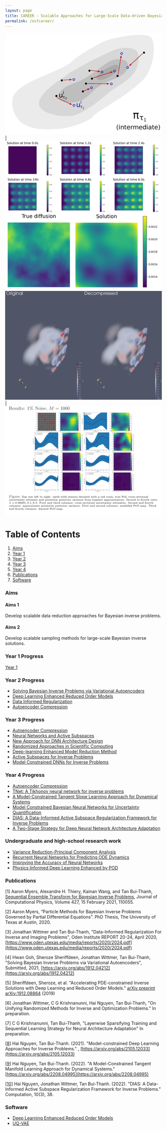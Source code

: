 ```yaml
---
layout: page
title: CAREER - Scalable Approaches for Large-Scale Data-driven Bayesian Inverse Problems in High Dimensional Parameter Spaces
permalink: /nsfcareer/
---
```


![](/assets/figures/y1/title.png)  |  ![](/assets/figures/sheroze/comp.png)
![](/assets/figures/jon/mangll_animation_frame.png) | ![](/assets/figures/hwan/ns1_m1000.png)


# Table of Contents
1. [Aims](/nsfcareer/#aims)
2. [Year 1](/nsfcareer/#year1)
3. [Year 2](/nsfcareer/#year2)
4. [Year 3](/nsfcareer/#year3)
5. [Year 4](/nsfcareer/#year4)
6. [Publications](/nsfcareer/#publications)
7. [Software](/nsfcareer/#software)

### Aims<a name="aims"></a>

#### Aims 1
Develop scalable data reduction approaches for Bayesian inverse problems.

#### Aims 2
Develop scalable sampling methods for large-scale Bayesian inverse solutions.

### Year 1 Progress<a name="year1"></a>
[Year 1](/y1progress)

### Year 2 Progress<a name="year2"></a>
- [Solving Bayesian Inverse Problems via Variational Autoencoders](/nsfcareer/year2/uqvae/)
- [Deep Learning Enhanced Reduced Order Models](/nsfcareer/year2/deep-rom/)
- [Data Informed Regularization](/nsfcareer/year2/data-informed/)
- [Autoencoder Compression](/nsfcareer/year2/compression/)

### Year 3 Progress<a name="year3"></a>
- [Autoencoder Compression](/nsfcareer/year3/compression/)
- [Neural Networks and Active Subspaces](/nsfcareer/year3/active_subspaces_nn_analysis)
- [New Approach for DNN Architecture Design](/nsfcareer/year3/layerwise_training)
- [Randomized Approaches in Scientific Computing](/nsfcareer/year3/randomized_approaches)
- [Deep-learning Enhanced Model Reduction Method](/nsfcareer/year3/pinns_time_dependent_pde)
- [Active Subspaces for Inverse Problems](/nsfcareer/year3/active_subspaces_inverse_problems)
- [Model Constrained DNNs for Inverse Problems](/nsfcareer/year3/model_constrained)

### Year 4 Progress<a name="year4"></a>
- [Autoencoder Compression](/nsfcareer/year4/compression/)
- [TNet: A Tikhonov neural network for inverse problems](/nsfcareer/year4/model_constrained)
- [A Model-Constrained Tangent Slope Learning Approach for Dynamical Systems](/nsfcareer/year4/mctangent)
- [Model Constrained Bayesian Neural Networks for Uncertainty Quantification](/nsfcareer/year4/mcbnn)
- [DIAS: A Data-Informed Active Subspace Regularization Framework for Inverse Problems](/nsfcareer/year4/DIAS_year4)
- [A Two-Stage Strategy for Deep Neural Network Architecture Adaptation](/nsfcareer/year4/two_stage_approach)

### Undergraduate and high-school research work<a name="undergraduate"></a>
- [Variance Reduction-Principal Component Analysis](/nsfcareer/year3/VRPCA)
- [Recurrent Neural Networks for Predicting ODE Dynamics](/nsfcareer/year3/RNN)
- [Improving the Accuracy of Neural Networks](/nsfcareer/year3/Accuracy_net)
- [Physics Informed Deep Learning Enhanced by POD](/nsfcareer/year3/POD)

### Publications<a name="publications"></a>

[1] Aaron Myers, Alexandre H. Thiery, Kainan Wang, and Tan Bui-Thanh, [Sequential Ensemble Transform for Bayesian Inverse Problems](https://arxiv.org/pdf/1909.09591.pdf), Journal of Computational Physics, Volume 427, 15 February 2021, 110055.

[2] Aaron Myers, “Particle Methods for Bayesian Inverse Problems Governed by Partial Differential Equations”. PhD Thesis, The University of Texas at Austin, 2020.

[3] Jonathan Wittmer and Tan Bui-Thanh, "Data-Informed Regularization For Inverse and Imaging Problems", Oden Institute REPORT 20-24, April 2020, [https://www.oden.utexas.edu/media/reports/2020/2024.pdf](https://www.oden.utexas.edu/media/reports/2020/2024.pdf)

[4] Hwan Goh, Sheroze Sheriffdeen, Jonathan Wittmer, Tan Bui-Thanh, "Solving Bayesian Inverse Problems via Variational Autoencoders", Submitted, 2021, [https://arxiv.org/abs/1912.04212](https://arxiv.org/abs/1912.04212)

[5] Sheriffdeen, Sheroze, et al. "Accelerating PDE-constrained Inverse Solutions with Deep Learning and Reduced Order Models." [arXiv preprint arXiv:1912.08864](https://arxiv.org/abs/1912.08864) (2019)

[6] Jonathan Wittmer, C G Krishnanunni, Hai Nguyen, Tan Bui-Thanh, "On Unifying Randomized Methods for Inverse and Optimization Problems." In preparation.

[7] C G Krishnanunni, Tan Bui-Thanh, "Layerwise Sparsifying Training and Sequential Learning Strategy for Neural Architecture Adaptation" In preparation.

[[8](https://arxiv.org/abs/2105.12033)] Hai Nguyen, Tan Bui-Thanh.  (2021).  "Model-constrained Deep Learning Approaches for Inverse Problems." , [https://arxiv.org/abs/2105.12033](https://arxiv.org/abs/2105.12033)

[[9](https://arxiv.org/abs/2208.04995)] Hai Nguyen, Tan Bui-Thanh.  (2022). "A Model-Constrained Tangent Manifold Learning Approach for Dynamical Systems." [https://arxiv.org/abs/2208.04995](https://arxiv.org/abs/2208.04995)

[[10](https://www.mdpi.com/2079-3197/10/3/38)] Hai Nguyen, Jonathan Wittmer, Tan Bui-Thanh. (2022).  "DIAS: A Data-Informed Active Subspace Regularization Framework for Inverse Problems." Computation, 10(3), 38.

### Software<a name="software"></a>

- [Deep Learning Enhanced Reduced Order Models](https://github.com/sheroze1123/BayesianInferenceDL)
- [UQ-VAE](https://github.com/phogroup/uq-vae)
